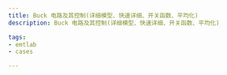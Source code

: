 ```yaml
---
title: Buck 电路及其控制(详细模型、快速详细、开关函数、平均化)
description: Buck 电路及其控制(详细模型、快速详细、开关函数、平均化)

tags:
- emtlab
- cases

---
```


<!-- import DocCardList from '@theme/DocCardList';

<DocCardList /> -->